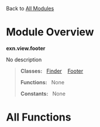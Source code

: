 Back to [All Modules](https://github.com/pyrustic/exn/blob/master/docs/modules/README.md#readme)

# Module Overview

**exn.view.footer**
 
No description

> **Classes:** &nbsp; [Finder](https://github.com/pyrustic/exn/blob/master/docs/modules/content/exn.view.footer/content/classes/Finder.md#class-finder) &nbsp;&nbsp; [Footer](https://github.com/pyrustic/exn/blob/master/docs/modules/content/exn.view.footer/content/classes/Footer.md#class-footer)
>
> **Functions:** &nbsp; None
>
> **Constants:** &nbsp; None

# All Functions




